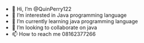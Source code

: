 - 👋 Hi, I’m @QuinPerry122
- 👀 I’m interested in Java programming language
- 🌱 I’m currently learning java programming language
- 💞️ I’m looking to collaborate on java
- 📫 How to reach me 08162377266

<!---
QuinPerry122/QuinPerry122 is a ✨ special ✨ repository because its `README.md` (this file) appears on your GitHub profile.
You can click the Preview link to take a look at your changes.
--->
